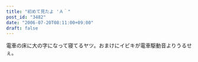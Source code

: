 ```yaml
---
title: "初めて見たよ 'Ａ｀"
post_id: "3482"
date: "2006-07-20T08:11:00+09:00"
draft: false
---
```



電車の床に大の字になって寝てるヤツ。おまけにイビキが電車駆動音よりうるせぇ。
